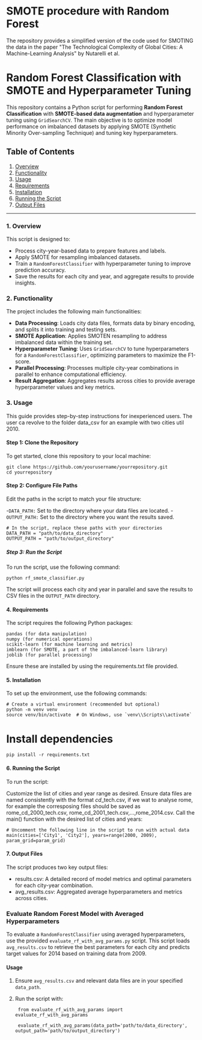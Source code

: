 # SMOTE procedure with Random Forest
The repository provides a simplified version of the code used for SMOTING the data in the paper "The Technological Complexity of Global Cities: A Machine-Learning Analysis" by Nutarelli et al.

# Random Forest Classification with SMOTE and Hyperparameter Tuning

This repository contains a Python script for performing **Random Forest Classification** with **SMOTE-based data augmentation** and hyperparameter tuning using `GridSearchCV`. The main objective is to optimize model performance on imbalanced datasets by applying SMOTE (Synthetic Minority Over-sampling Technique) and tuning key hyperparameters.

## Table of Contents
1. [Overview](#overview)
2. [Functionality](#functionality)
3. [Usage](#usage)
4. [Requirements](#requirements)
5. [Installation](#installation)
6. [Running the Script](#running-the-script)
7. [Output Files](#output-files)

---

### 1. Overview

This script is designed to:
- Process city-year-based data to prepare features and labels.
- Apply SMOTE for resampling imbalanced datasets.
- Train a `RandomForestClassifier` with hyperparameter tuning to improve prediction accuracy.
- Save the results for each city and year, and aggregate results to provide insights.

### 2. Functionality

The project includes the following main functionalities:

- **Data Processing**: Loads city data files, formats data by binary encoding, and splits it into training and testing sets.
- **SMOTE Application**: Applies SMOTEN resampling to address imbalanced data within the training set.
- **Hyperparameter Tuning**: Uses `GridSearchCV` to tune hyperparameters for a `RandomForestClassifier`, optimizing parameters to maximize the F1-score.
- **Parallel Processing**: Processes multiple city-year combinations in parallel to enhance computational efficiency.
- **Result Aggregation**: Aggregates results across cities to provide average hyperparameter values and key metrics.

### 3. Usage

This guide provides step-by-step instructions for inexperienced users. The user ca revolve to the folder data_csv for an example with two cities util 2010.

#### Step 1: Clone the Repository

To get started, clone this repository to your local machine:

```
git clone https://github.com/yourusername/yourrepository.git
cd yourrepository
```

#### Step 2: Configure File Paths

Edit the paths in the script to match your file structure:

-`DATA_PATH:` Set to the directory where your data files are located.
-`OUTPUT_PATH:` Set to the directory where you want the results saved.

```
# In the script, replace these paths with your directories
DATA_PATH = "path/to/data_directory"
OUTPUT_PATH = "path/to/output_directory"
```

##### Step 3: Run the Script

To run the script, use the following command:
```
python rf_smote_classifier.py
```
The script will process each city and year in parallel and save the results to CSV files in the `OUTPUT_PATH` directory.

#### 4. Requirements
The script requires the following Python packages:

```
pandas (for data manipulation)
numpy (for numerical operations)
scikit-learn (for machine learning and metrics)
imblearn (for SMOTE, a part of the imbalanced-learn library)
joblib (for parallel processing)
```
Ensure these are installed by using the requirements.txt file provided.

#### 5. Installation
To set up the environment, use the following commands:

```
# Create a virtual environment (recommended but optional)
python -m venv venv
source venv/bin/activate  # On Windows, use `venv\\Scripts\\activate`
```

# Install dependencies

```
pip install -r requirements.txt
```

#### 6. Running the Script
To run the script:

Customize the list of cities and year range as desired.
Ensure data files are named consistently with the format <city>_cd_<year>_tech.csv, if we wat to analyse rome, for example the corresposing files should be saved as rome_cd_2000_tech.csv, rome_cd_2001_tech.csv,...,rome_2014.csv.
Call the main() function with the desired list of cities and years:
```
# Uncomment the following line in the script to run with actual data
main(cities=['City1', 'City2'], years=range(2000, 2009), param_grid=param_grid)
```

#### 7. Output Files
The script produces two key output files:

- results.csv: A detailed record of model metrics and optimal parameters for each city-year combination.
- avg_results.csv: Aggregated average hyperparameters and metrics across cities.

### Evaluate Random Forest Model with Averaged Hyperparameters

To evaluate a `RandomForestClassifier` using averaged hyperparameters, use the provided `evaluate_rf_with_avg_params.py` script. This script loads `avg_results.csv` to retrieve the best parameters for each city and predicts target values for 2014 based on training data from 2009.

#### Usage

1. Ensure `avg_results.csv` and relevant data files are in your specified `data_path`.
2. Run the script with:
   
   ```
    from evaluate_rf_with_avg_params import evaluate_rf_with_avg_params
   
    evaluate_rf_with_avg_params(data_path='path/to/data_directory', output_path='path/to/output_directory')










